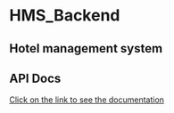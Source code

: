 # HMS_Backend
Hotel management system
--
## API Docs
<a href="https://documenter.getpostman.com/view/15420694/UVeNm2dR">Click on the link to see the documentation</a>
